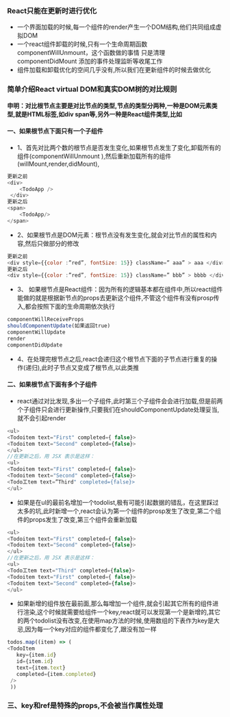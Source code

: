 ### React只能在更新时进行优化

+ 一个界面加载的时候,每一个组件的render产生一个DOM结构,他们共同组成虚拟DOM
+ 一个react组件卸载的时候,只有一个生命周期函数 componentWillUnmount，这个函数做的事情 只是清理 componentDidMount 添加的事件处理监昕等收尾工作
+ 组件加载和卸载优化的空间几乎没有,所以我们在更新组件的时候去做优化

### 简单介绍React virtual DOM和真实DOM树的对比规则

**申明：对比根节点主要是对比节点的类型,节点的类型分两种,一种是DOM元素类型,就是HTML标签,如div span等,另外一种是React组件类型,比如<TodoLists/>**
#### 一、如果根节点下面只有一个子组件
+ 1、首先对比两个数的根节点是否发生变化,如果根节点发生了变化,卸载所有的组件(componentWillUnmount ),然后重新加载所有的组件(willMount,render,didMount),
```javascript
更新之前
<div>
    <TodoApp />
 </div>
更新之后
<span>
    <TodoApp/>
</span> 
```
+ 2、如果根节点是DOM元素：根节点没有发生变化,就会对比节点的属性和内容,然后只做部分的修改
```javascript
更新之前
<div style={{color :”red”, fontSize: 15}} className=” aaa” > aaa </div> 
更新之后
<div style={{color :”red”, fontSize: 15}} className=” bbb” > bbbb </div> 
```

+ 3、 如果根节点是React组件：因为所有的逻辑基本都在组件中,所以react组件能做的就是根据新节点的props去更新这个组件,不管这个组件有没有prosp传入,都会按照下面的生命周期依次执行
```javascript
componentWillReceiveProps
shouldComponentUpdate(如果返回true)
componentWillUpdate
render
componentDidUpdate     
```
+ 4、在处理完根节点之后,react会递归这个根节点下面的子节点进行重复的操作(递归),此时子节点又变成了根节点,以此类推
#### 二、如果根节点下面有多个子组件
+ react通过对比发现,多出一个子组件,此时第三个子组件会会进行加载,但是前两个子组件只会进行更新操作,只要我们在shouldComponentUpdate处理妥当,就不会引起render
```javascript
<ul> 
<Todoitem text="First" completed={ false}> 
<Todoitem text="Second" completed={false}> 
</ul> 
//在更新之后，用 JSX 表示是这样：
<ul> 
<Todoitem text="First" completed={ false}> 
<Todoitem text="Second" completed={false}> 
<Todo工tem text=”Third" completed={false}>
</ul>
```
+ 如果是在ul的最前名增加一个todolist,极有可能引起数据的错乱，在这里踩过太多的坑,此时新增一个,react会认为第一个组件的prosp发生了改变,第二个组件的props发生了改变,第三个组件会重新加载
```javascript
<ul> 
<Todoitem text="First" completed={ false}> 
<Todoitem text="Second" completed={false}> 
</ul> 
//在更新之后，用 JSX 表示是这样：
<ul> 
<Todo工tem text="Third" completed={false}>
<Todoitem text="First" completed={ false}> 
<Todoitem text="Second" completed={false}> 
</ul>
```
+ 如果新增的组件放在最前面,那么每增加一个组件,就会引起其它所有的组件进行渲染,这个时候就需要给组件一个key,react就可以发现第一个是新增的,其它的两个todolist没有改变,在使用map方法的时候,使用数组的下表作为key是大忌,因为每一个key对应的组件都变化了,跟没有加一样
```javascript
todos.map((item) => (
<TodoItem
   key={item.id}
   id={item.id}
   text={item.text}
   completed={item.completed}
 />
 ))
```
### 三、key和ref是特殊的props,不会被当作属性处理    